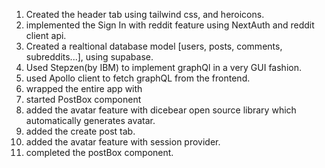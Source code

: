 1. Created the header tab using tailwind css, and heroicons.
2. implemented the Sign In with reddit feature using NextAuth and reddit client api.
3. Created a realtional database model [users, posts, comments, subreddits...], using supabase.
4. Used Stepzen(by IBM) to implement graphQl in a very GUI fashion.
5. used Apollo client to fetch graphQL from the frontend.
6. wrapped the entire app with <ApolloProvider>  
7. started PostBox component
8. added the avatar feature with dicebear open source library which automatically generates avatar.
9. added the create post tab.
10. added the avatar feature with session provider.
11. completed the postBox component.